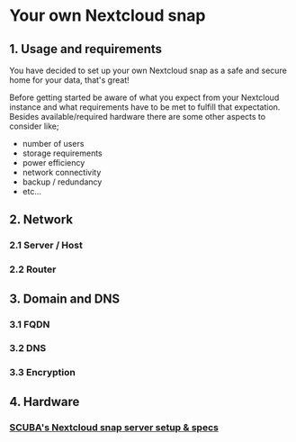 # Your own Nextcloud snap

## 1. Usage and requirements
You have decided to set up your own Nextcloud snap as a safe and secure home for your data, that's great!

Before getting started be aware of what you expect from your Nextcloud instance and what requirements have to be met to fulfill that expectation. 
Besides available/required hardware there are some other aspects to consider like;
+ number of users
+ storage requirements
+ power efficiency
+ network connectivity
+ backup / redundancy
+ etc...



## 2. Network
### 2.1 Server / Host
### 2.2 Router

## 3. Domain and DNS
### 3.1 FQDN
### 3.2 DNS
### 3.3 Encryption

## 4. Hardware
### [SCUBA's Nextcloud snap server setup & specs](https://github.com/scubamuc/scubamuc.github.io)
